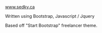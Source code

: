 www.sedky.ca

Written using 
Bootstrap,
Javascript / Jquery 

Based off "Start Bootstrap" freelancer theme.

